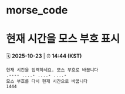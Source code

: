 # morse_code
# 현재 시간을 모스 부호 표시
<!-- MORSE_TIME_START -->
🗓️ **2025-10-23** | ⏰ **14:44 (KST)**

```
현재 시간을 입력하세요. 모스 부호로 바꿉니다
.---- ....- ....- ....-
모스 부호를 다시 현재 시간으로 바꿉니다
1444
```
<!-- MORSE_TIME_END -->
